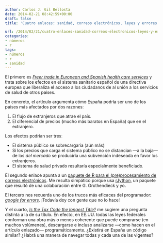 ```yaml
---
author: Carlos J. Gil Bellosta
date: 2014-02-21 08:42:59+00:00
draft: false
title: 'Cuatro enlaces: sanidad, correos electrónicos, leyes y errores de programación'

url: /2014/02/21/cuatro-enlaces-sanidad-correos-electronicos-leyes-y-errores-de-programacion/
categories:
- números
- r
tags:
- números
- r
- sanidad
---
```


El primero es _[Freer trade in European and Spanish health care services](http://marginalrevolution.com/marginalrevolution/2014/02/freer-trade-in-european-and-spanish-health-care-services.html)_ y trata sobre los efectos en el sistema sanitario español de una directiva europea que liberaliza el acceso a los ciudadanos de al unión a los servicios de salud de otros países.

En concreto, el artículo argumenta cómo España podría ser uno de los países más afectados por dos razones:

1. El flujo de extranjeros que atrae el país.
2. El diferencial de precios (mucho más baratos en España) que en el extranjero.

Los efectos podrían ser tres:

* El sistema público se sobrecargaría (aún más)
* Si los precios que carga el sistema público no se distancian —a la baja— de los _del mercado_ se produciría una subvención indeseada en favor los extranjeros.
* El sistema de salud privado resultaría especialmente beneficiado.

El segundo enlace apunta a un [paquete de R para el (pre)procesamiento de correos electrónicos](http://cran.r-project.org/web/packages/edeR/index.html). Me resulta simpático porque usa [rJython](http://cran.r-project.org/web/packages/rJython/index.html), un paquete que resultó de una colaboración entre G. Grothendieck y yo.

El tercero nos recuerda uno de los trucos más eficaces del programador: _[google for errors](http://kbroman.wordpress.com/2014/02/14/googling-errors/)_. ¡Todavía doy con gente que no lo hace!

Y el cuarto, _[Is the Tax Code the longest Title?](http://bommaritollc.com/2013/08/19/is-the-tax-code-the-longest-title/)_ me sugiere una pregunta distinta a la de su título. En efecto, en EE.UU. todas las leyes federales conforman una obra más o menos coherente que puede comprarse (en muchos volúmenes), descargarse e incluso analizarse —como hacen en el artículo enlazado— programáticamente. ¿Existirá en España un código similar? ¿Habrá una manera de navegar todas y cada una de las vigentes?
